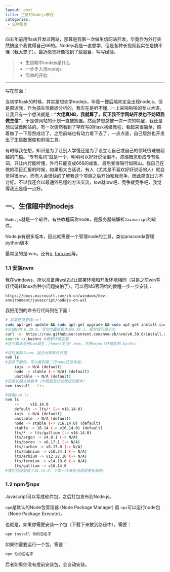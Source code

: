 ```yaml
---
layout: post
title: 生信的Nodejs教程
categories:
 - 生物信息
---
```


四五年前用flask开发过网站，那算是我第一次做生信网站开发，毕竟作为外行突然搞这个我觉得自己66的。Nodejs我是一直想学，但是各种长视频我实在是搞不懂（我太笨了）。最近感觉好像找到了些眉目，写写经验。
>* 生信眼中nodejs是什么
>* 一步步入场nodejs
>* 简单的开始

***

写在前面：

当初学flask的时候，其实是想先学nodejs，毕竟一搜后端肯定会出现nodejs。但是原谅我，作为搞生信数据分析的，我实在是听不懂...一上来啪啪啪的专业术语，让我只有一个想法就是：**“大佬真NB，我就算了，反正我不学网站开发也不妨碍我做生信”**，于是做网站的计划一直被搁置。然而梦想总被一次一次的唤醒，我还是想试试做网站的。有一次偶然看到了李辉写的flask初级教程，看起来很简单，照着做了一下居然成功了。之后前端也有动力看下去了，一点点查，自己居然也开发出了生信数据库和前端工具。

有时候我在想，知识是为了让别人学懂还是为了设立让自己或自己的领域很难被超越的门槛。“专有名词”就是一个，明明可以好好说话偏不，浓缩概念形成专有名词，只让内行能听懂，外行只能变成666的咸鱼，最后变得隔行如隔山。我自己在做的项目汇报的时候，如果用大白话说，有人（尤其是不喜欢好好说话的人）就会觉得很low，而有人会很快的了解我这个项目之后开始和我竞争，因此简直出力不讨好。不过我还会以最通俗易懂的方法交流，low就low吧，竞争就竞争吧，我觉得我还是傻一点好。

## 一、生信眼中的nodejs

``Node.js``就是一个软件，有些教程简称node，是服务器端解析``Javascript``的软件。

Node.js有很多版本，因此就需要一个管理node的工具，类似anaconda管理python版本

最常见的是nvm。还有[n](https://www.npmjs.com/package/n#installation), [fnm](https://github.com/Schniz/fnm#using-a-script),[nvs](https://github.com/jasongin/nvs)等。

### 1.1 安装nvm

我在windows，所以准备用wsl2以让部署环境和开发环境相同（只是之前win写好代码转linux各种小问题搞怕了）。可以用MS官网给的教程一步一步安装：

``https://docs.microsoft.com/zh-cn/windows/dev-environment/javascript/nodejs-on-wsl``

我把用到的命令行代码列在下面：

```bash
# 如果还没安装curl
sudo apt-get update && sudo apt-get upgrade && sudo apt-get install curl
#安装NVM 0.39.0，写文时最新版本是0.39.1，我觉得问题不大
curl -o- https://raw.githubusercontent.com/nvm-sh/nvm/v0.39.0/install.sh | bash
source ~/.bashrc #更新环境变量
#这个脚本会把nvm装在：/home/名字/.nvm，并把export环境写到.bashrc

#这时候输入nvm，就会出现软件界面
nvm ls
#显示下面的，可以看到第二行node还没有装。
    iojs -> N/A (default)
    node -> stable (-> N/A) (default)
    unstable -> N/A (default)
#安装长期支持版本（大概就是比较稳定的版本）
nvm install --lts 

#再看nvm ls
nvm ls
    ->     v16.14.0
    default -> lts/* (-> v16.14.0)
    iojs -> N/A (default)
    unstable -> N/A (default)
    node -> stable (-> v16.14.0) (default)
    stable -> 16.14 (-> v16.14.0) (default)
    lts/* -> lts/gallium (-> v16.14.0)
    lts/argon -> v4.9.1 (-> N/A)
    lts/boron -> v6.17.1 (-> N/A)
    lts/carbon -> v8.17.0 (-> N/A)
    lts/dubnium -> v10.24.1 (-> N/A)
    lts/erbium -> v12.22.10 (-> N/A)
    lts/fermium -> v14.19.0 (-> N/A)
    lts/gallium -> v16.14.0
#我们已经安装了16.14.0，下面一大堆先当是顺便安装的。
```

### 1.2 npm与npx

Javascript可以写成软件包，之后打包发布到Node.js。

``npm``是默认的Node包管理器 (Node Package Manager) 而 ``npx``可以运行node包（Node Package Execute）。

也就是，如果你需要安装一个包（下载下来放到路径中），需要：
```bash
npm install 你的包名字
```

如果你需要运行一个包，需要：
```bash
npx 你的包名字
```

后者如果你没有提前安装包，会自动安装。


